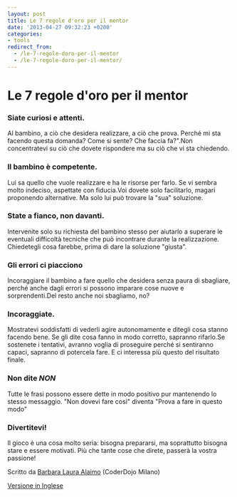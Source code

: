 ```yaml
---
layout: post
title: Le 7 regole d'oro per il mentor
date: '2013-04-27 09:32:23 +0200'
categories:
- tools
redirect_from:
  - /le-7-regole-doro-per-il-mentor
  - /le-7-regole-doro-per-il-mentor/
---
```

# Le 7 regole d'oro per il mentor

### Siate curiosi e attenti. 
Al bambino, a ciò che desidera realizzare, a ciò che prova. Perché mi sta facendo questa domanda? Come si sente? Che faccia fa?".Non concentratevi su ciò che dovete rispondere ma su ciò che vi sta chiedendo.

### Il bambino &egrave; competente.
Lui sa quello che vuole realizzare e ha le risorse per farlo. Se vi sembra molto indeciso, aspettate con fiducia.Voi dovete solo facilitarlo, magari proponendo alternative. Ma solo lui può trovare la "sua" soluzione.

### State a fianco, non davanti.
Intervenite solo su richiesta del bambino stesso per aiutarlo a superare le eventuali difficoltà tecniche che può incontrare durante la realizzazione. Chiedetegli cosa farebbe, prima di dare la soluzione "giusta".

### Gli errori ci piacciono
Incoraggiare il bambino a fare quello che desidera senza paura di sbagliare, perché anche dagli errori si possono imparare cose nuove e sorprendenti.Del resto anche noi sbagliamo, no?

### Incoraggiate.
Mostratevi soddisfatti di vederli agire autonomamente e ditegli cosa stanno facendo bene. Se gli dite cosa fanno in modo corretto, sapranno rifarlo.Se sostenete i tentativi, avranno voglia di proseguire perché si sentiranno capaci, sapranno di potercela fare. E ci interessa più questo del risultato finale.

### Non dite *NON* 
Tutte le frasi possono essere dette in modo positivo pur mantenendo lo stesso messaggio. "Non dovevi fare così" diventa "Prova a fare in questo modo"

### Divertitevi!
Il gioco è una cosa molto seria: bisogna prepararsi, ma soprattutto bisogna stare e essere motivati.
Più che tante cose che direte, passerà la vostra passione!

Scritto da [Barbara Laura Alaimo](/mentors/#barbara_alaimo) (CoderDojo Milano)

[Versione in Inglese](/tools/7-rules-mentor/)
